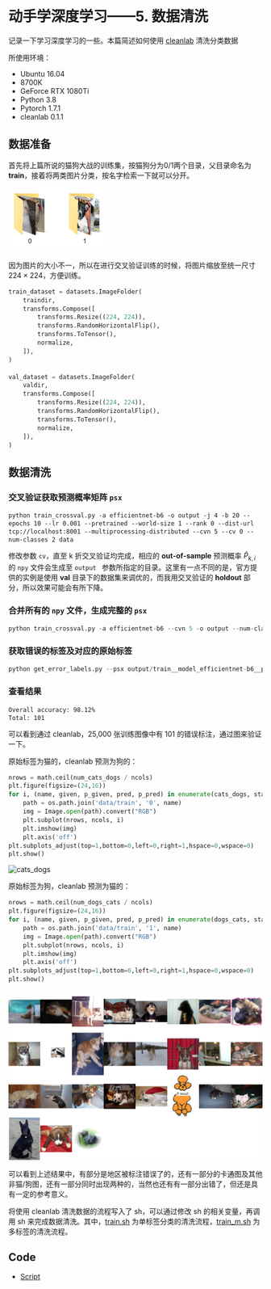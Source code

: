 # 动手学深度学习——5. 数据清洗

记录一下学习深度学习的一些。本篇简述如何使用 [cleanlab](https://github.com/cgnorthcutt/cleanlab) 清洗分类数据

所使用环境：

- Ubuntu 16.04
- 8700K
- GeForce RTX 1080Ti
- Python 3.8
- Pytorch 1.7.1
- cleanlab 0.1.1

## 数据准备

首先将上篇所说的猫狗大战的训练集，按猫狗分为0/1两个目录，父目录命名为 **train**，接着将两类图片分类，按名字检索一下就可以分开。

![blog5-1](../pics/blog5-1.png)

因为图片的大小不一，所以在进行交叉验证训练的时候，将图片缩放至统一尺寸 $224 \times 224$，方便训练。

```python
train_dataset = datasets.ImageFolder(
	traindir,
	transforms.Compose([
        transforms.Resize((224, 224)),
		transforms.RandomHorizontalFlip(),
		transforms.ToTensor(),
		normalize,
	]),
)

val_dataset = datasets.ImageFolder(
	valdir,
	transforms.Compose([
        transforms.Resize((224, 224)),
		transforms.RandomHorizontalFlip(),
		transforms.ToTensor(),
		normalize,
	]),
)	
```

## 数据清洗

### 交叉验证获取预测概率矩阵 `psx`

```shell
python train_crossval.py -a efficientnet-b6 -o output -j 4 -b 20 --epochs 10 --lr 0.001 --pretrained --world-size 1 --rank 0 --dist-url tcp://localhost:8001 --multiprocessing-distributed --cvn 5 --cv 0 --num-classes 2 data
```

修改参数 `cv`，直至 k 折交叉验证均完成，相应的 **out-of-sample**  预测概率 $\hat{P}_{k,i}$ 的 `npy` 文件会生成至 `output ` 参数所指定的目录。这里有一点不同的是，官方提供的实例是使用 **val** 目录下的数据集来调优的，而我用交叉验证的 **holdout** 部分，所以效果可能会有所下降。

### 合并所有的 `npy` 文件，生成完整的 `psx`

```python
python train_crossval.py -a efficientnet-b6 --cvn 5 -o output --num-classes 11 --combine-folds data
```

### 获取错误的标签及对应的原始标签

```python
python get_error_labels.py --psx output/train__model_efficientnet-b6__pyx.npy -db output/test.db -t test data/train
```

### 查看结果

```shell
Overall accuracy: 98.12%
Total: 101
```

可以看到通过 cleanlab，25,000 张训练图像中有 101 的错误标注，通过图来验证一下。

原始标签为猫的，cleanlab 预测为狗的：

```python
nrows = math.ceil(num_cats_dogs / ncols)
plt.figure(figsize=(24,16))
for i, (name, given, p_given, pred, p_pred) in enumerate(cats_dogs, start=1):
    path = os.path.join('data/train', '0', name)
    img = Image.open(path).convert("RGB")
    plt.subplot(nrows, ncols, i)
    plt.imshow(img)
    plt.axis('off')
plt.subplots_adjust(top=1,bottom=0,left=0,right=1,hspace=0,wspace=0)
plt.show()
```



![cats_dogs](../pics/blog5-2.png)



原始标签为狗，cleanlab 预测为猫的：

```python
nrows = math.ceil(num_dogs_cats / ncols)
plt.figure(figsize=(24,16))
for i, (name, given, p_given, pred, p_pred) in enumerate(dogs_cats, start=1):
    path = os.path.join('data/train', '1', name)
    img = Image.open(path).convert("RGB")
    plt.subplot(nrows, ncols, i)
    plt.imshow(img)
    plt.axis('off')
plt.subplots_adjust(top=1,bottom=0,left=0,right=1,hspace=0,wspace=0)
plt.show()
```

![dogs_cats](../pics/blog5-3.png)

可以看到上述结果中，有部分是地区被标注错误了的，还有一部分的卡通图及其他非猫/狗图，还有一部分同时出现两种的，当然也还有有一部分出错了，但还是具有一定的参考意义。

将使用 cleanlab 清洗数据的流程写入了 sh，可以通过修改 sh 的相关变量，再调用 sh 来完成数据清洗。其中，[train.sh](../code/5.Cleaner/train.sh) 为单标签分类的清洗流程，[train_m.sh](../code/5.Cleaner/train_m.sh) 为多标签的清洗流程。

## Code

- [Script](../code/5.Cleaner)